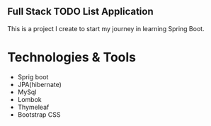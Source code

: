 ## Full Stack TODO List Application 

This is a project I create to start my journey in learning Spring Boot.

# Technologies & Tools 
* Sprig boot
* JPA(hibernate) 
* MySql 
* Lombok
* Thymeleaf 
* Bootstrap CSS

